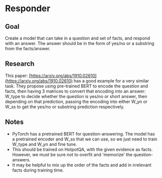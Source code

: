 # Responder

## Goal

Create a model that can take in a question and set of facts, and respond with an answer. The answer should be in the form of yes/no or a substring from the facts/answer.

## Research

This paper: [https://arxiv.org/abs/1910.02610](https://arxiv.org/abs/1910.02610) has a good example for a very similar task. They propose using pre-trained BERT to encode the question and facts, then having 3 matrices to convert that encoding into an answer: W_type to decide whether the question is yes/no or short answer, then depending on that prediction, passing the encoding into either W_yn or W_ss to get the yes/no or substring prediction respectively.

## Notes

 - PyTorch has a pretrained BERT for question-answering. The model has a pretrained encoder and W_ss that we can use, so we just need to train W_type and W_yn and fine tune.
 - This should be trained on HotpotQA, with the given evidence as facts. However, we must be sure not to overfit and 'memorize' the question-answers.
 - It may be helpful to mix up the order of the facts and add in irrelevant facts during training time.